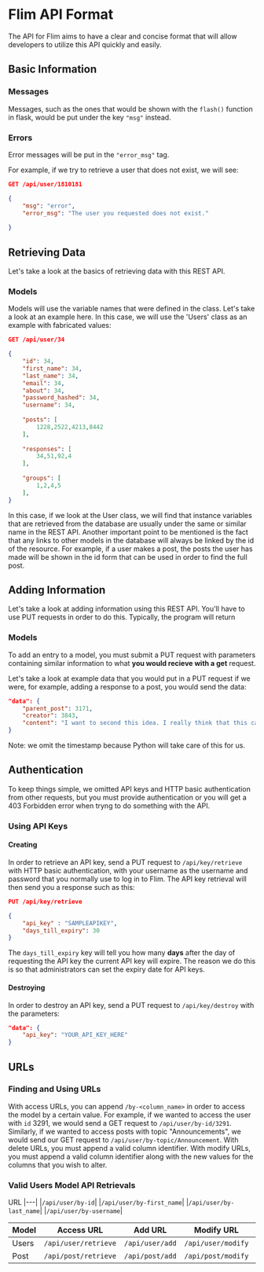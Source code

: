 # Flim API Format

The API for Flim aims to have a clear and concise format that will allow developers to utilize this API quickly and easily.

## Basic Information

### Messages

Messages, such as the ones that would be shown with the `flash()` function in flask, would be put under the key `"msg"` instead.


### Errors

Error messages will be put in the `"error_msg"` tag.

For example, if we try to retrieve a user that does not exist, we will see:

```json
GET /api/user/1810181

{
	"msg": "error",
	"error_msg": "The user you requested does not exist."
	
}
```




## Retrieving Data

Let's take a look at the basics of retrieving data with this REST API.


### Models

Models will use the variable names that were defined in the class. Let's take a look at an example here.
In this case, we will use the 'Users' class as an example with fabricated values:

 
```json
GET /api/user/34

{
	"id": 34,
	"first_name": 34,
	"last_name": 34,
	"email": 34,
	"about": 34,
	"password_hashed": 34,
	"username": 34,
	
	"posts": [
		1228,2522,4213,8442
	],
	
	"responses": [
		34,51,92,4
	],
	
	"groups": [
		1,2,4,5
	],
}
```

In this case, if we look at the User class, we will find that instance variables that are retrieved from the database are usually under the same or similar name in the REST API.
Another important point to be mentioned is the fact that any links to other models in the database will always be linked by the id of the resource. For example, if a user makes a post, the posts the user has made will be shown in the id form that can be used in order to find the full post.

## Adding Information

Let's take a look at adding information using this REST API. You'll have to use PUT requests in order to do this. Typically, the program will return

### Models
To add an entry to a model, you must submit a PUT request with parameters containing similar information to what **you would recieve with a get** request.
	
Let's take a look at example data that you would put in a PUT request if we were, for example, adding a response to a post, you would send the data:

```json	
"data": {
	"parent_post": 3171,
	"creator": 3843,
	"content": "I want to second this idea. I really think that this can <b>add a lot of potential</b> to the project.",
}
```
	
Note: we omit the timestamp because Python will take care of this for us.

## Authentication

To keep things simple, we omitted API keys and HTTP basic authentication from other requests, but you must provide authentication or you will get a 403 Forbidden error when tryng to do something with the API.

### Using API Keys

#### Creating 

In order to retrieve an API key, send a PUT request to `/api/key/retrieve` with HTTP basic authentication, with your username as the username and password that you normally use to log in to Flim. The API key retrieval will then send you a response such as this:

```json
PUT /api/key/retrieve

{
	"api_key" : "SAMPLEAPIKEY",
	"days_till_expiry": 30
}
```

The `days_till_expiry` key will tell you how many **days** after the day of requesting the API key the current API key will expire. The reason we do this is so that administrators can set the expiry date for API keys.

#### Destroying

In order to destroy an API key, send a PUT request to `/api/key/destroy` with the parameters:

```json
"data": {
	"api_key": "YOUR_API_KEY_HERE"
}

```

## URLs


### Finding and Using URLs

With access URLs, you can append `/by-<column_name>` in order to access the model by a certain value. For example, if we wanted to access the user with `id` 3291, we would send a GET request to `/api/user/by-id/3291`. Similarly, if we wanted to access posts with topic "Announcements", we would send our GET request to `/api/user/by-topic/Announcement`.
With delete URLs, you must append a valid column identifier. 
With modify URLs, you must append a valid column identifier along with the new values for the columns that you wish to alter.


### Valid Users Model API Retrievals

URL
|---|
|`/api/user/by-id`|
|`/api/user/by-first_name`|
|`/api/user/by-last_name`|
|`/api/user/by-username`|



Model|Access URL|Add URL|Modify URL|Delete URL
--- | --- | --- | --- | ---
|Users|`/api/user/retrieve`|`/api/user/add`|`/api/user/modify`|`/api/user/delete`
|Post|`/api/post/retrieve`|`/api/post/add`|`/api/post/modify`|`/api/post/delete`

